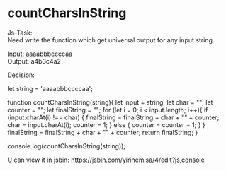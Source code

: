 # countCharsInString
Js-Task: <br/>
Need write the function which get universal output for any input string.

Input: aaaabbbccccaa<br/>
Output: a4b3c4a2<br/>

Decision:

let string = 'aaaabbbccccaa';

function countCharsInString(string){
    let input = string;
    let char = "";
    let counter = "";
    let finalString = "";
    for (let i = 0; i < input.length; i++){
      if (input.charAt(i) !== char) {
        finalString = finalString + char + "" + counter;
        char = input.charAt(i);
        counter = 1;
      } else {
        counter = counter + 1;
      }
    }
    finalString = finalString + char + "" + counter;
    return finalString;
  }

console.log(countCharsInString(string));

U can view it in jsbin: https://jsbin.com/yirihemisa/4/edit?js,console
